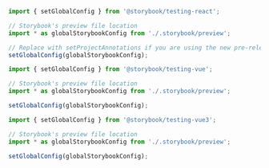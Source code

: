 ```js filename="setupFile.js" renderer="react" language="js"
import { setGlobalConfig } from '@storybook/testing-react';

// Storybook's preview file location
import * as globalStorybookConfig from './.storybook/preview';

// Replace with setProjectAnnotations if you are using the new pre-release version the addon
setGlobalConfig(globalStorybookConfig);
```
```js filename="setupFile.js" renderer="vue" language="js" tabTitle="2"
import { setGlobalConfig } from '@storybook/testing-vue';

// Storybook's preview file location
import * as globalStorybookConfig from './.storybook/preview';

setGlobalConfig(globalStorybookConfig);
```
```js filename="setupFile.js" renderer="vue" language="js" tabTitle="3"
import { setGlobalConfig } from '@storybook/testing-vue3';

// Storybook's preview file location
import * as globalStorybookConfig from './.storybook/preview';

setGlobalConfig(globalStorybookConfig);
```
